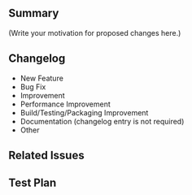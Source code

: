 <!--
Thank you for sending a PR. Thank you for spending time to help improve the FuseQuery project.
-->

## Summary

(Write your motivation for proposed changes here.)

## Changelog

- New Feature
- Bug Fix
- Improvement
- Performance Improvement
- Build/Testing/Packaging Improvement
- Documentation (changelog entry is not required)
- Other

## Related Issues
<!--
The issue fixed or related of this patch if have
-->

## Test Plan

<!--
Share your test plan here. If you changed code, please provide us with clear instructions for verifying that your changes work.)
-->
